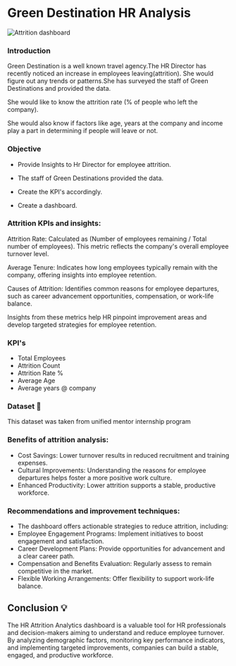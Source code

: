 
# Green Destination HR Analysis
![Attrition dashboard](https://github.com/VINAYDA11061/Green-Destination-Project/assets/125648329/ed1fcdb1-93e2-4fbb-875a-f7794a6af893)



### Introduction

Green Destination is a well known travel agency.The HR Director has recently noticed an increase in employees leaving(attrition). She would figure out any trends or patterns.She has surveyed the staff of Green Destinations and provided the data. 

She would like to know the attrition rate (% of people who left the company).

She would also know if factors like age, years at the company and income play a part in determining if people will leave or not.

### Objective

- Provide Insights to Hr Director for employee attrition.

- The staff of Green Destinations provided the data.

- Create the KPI's accordingly.

- Create a dashboard.

### Attrition KPIs and insights:

Attrition Rate: Calculated as (Number of employees remaining / Total number of employees). This metric reflects the company's overall employee turnover level.

Average Tenure: Indicates how long employees typically remain with the company, offering insights into employee retention.

Causes of Attrition: Identifies common reasons for employee departures, such as career advancement opportunities, compensation, or work-life balance.

Insights from these metrics help HR pinpoint improvement areas and develop targeted strategies for employee retention.

### KPI's 
- Total Employees
- Attrition Count
- Attrition Rate %
- Average Age
- Average years @ company

### Dataset 📀

This dataset was taken from unified mentor internship program

### Benefits of attrition analysis:

 - Cost Savings: Lower turnover results in reduced recruitment and training expenses.
 - Cultural Improvements: Understanding the reasons for employee departures helps foster a more positive work culture.
 - Enhanced Productivity: Lower attrition supports a stable, productive workforce.


### Recommendations and improvement techniques:
 - The dashboard offers actionable strategies to reduce attrition, including:
 - Employee Engagement Programs: Implement initiatives to boost engagement and satisfaction.
 - Career Development Plans: Provide opportunities for advancement and a clear career path.
 - Compensation and Benefits Evaluation: Regularly assess to remain competitive in the market.
 - Flexible Working Arrangements: Offer flexibility to support work-life balance.



## Conclusion 💡
The HR Attrition Analytics dashboard is a valuable tool for HR professionals and decision-makers aiming to understand and reduce employee turnover. By analyzing demographic factors, monitoring key performance indicators, and implementing targeted improvements, companies can build a stable, engaged, and productive workforce.
